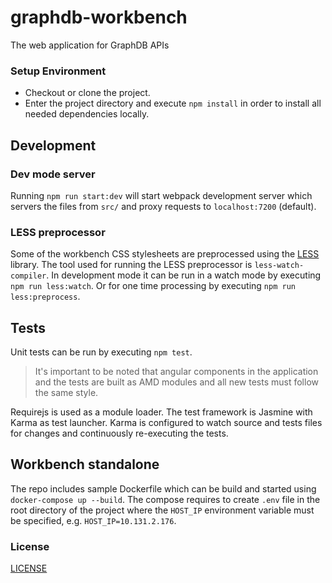 # graphdb-workbench
The web application for GraphDB APIs


### Setup Environment

* Checkout or clone the project.
* Enter the project directory and execute `npm install` in order to install all 
needed dependencies locally.

## Development

### Dev mode server

Running `npm run start:dev` will start webpack development server which servers 
the files from `src/` and proxy requests to `localhost:7200` (default).

### LESS preprocessor

Some of the workbench CSS stylesheets are preprocessed using the [LESS](http://lesscss.org/)
library. The tool used for running the LESS preprocessor is `less-watch-compiler`.
In development mode it can be run in a watch mode by executing `npm run less:watch`. 
Or for one time processing by executing `npm run less:preprocess`.

## Tests

Unit tests can be run by executing `npm test`. 

> It's important to be noted that angular components in the application and the 
tests are built as AMD modules and all new tests must follow the same style. 

Requirejs is used as a module loader. The test framework is Jasmine with Karma 
as test launcher. Karma is configured to watch source and tests files for 
changes and continuously re-executing the tests.

## Workbench standalone

The repo includes sample Dockerfile which can be build and started using `docker-compose up --build`. 
The compose requires to create `.env` file in the root directory of the project where the `HOST_IP` environment variable 
must be specified, e.g. `HOST_IP=10.131.2.176`.

### License
[LICENSE](LICENSE)
